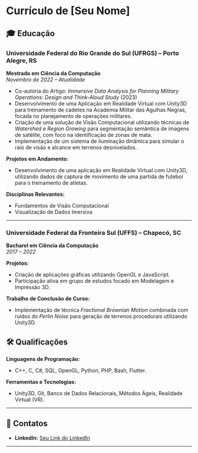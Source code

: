 # **Currículo de [Seu Nome]**

## 🎓 **Educação**

### Universidade Federal do Rio Grande do Sul (UFRGS) – Porto Alegre, RS  
**Mestrado em Ciência da Computação**  
_Novembro de 2022 – Atualidade_

- Co-autoria do Artigo: *Immersive Data Analysis for Planning Military Operations: Design and Think-Aloud Study* (2023)
- Desenvolvimento de uma Aplicação em Realidade Virtual com Unity3D para treinamento de cadetes na Academia Militar das Agulhas Negras, focada no planejamento de operações militares.
- Criação de uma solução de Visão Computacional utilizando técnicas de *Watershed* e *Region Growing* para segmentação semântica de imagens de satélite, com foco na identificação de zonas de mata.
- Implementação de um sistema de iluminação dinâmica para simular o raio de visão e alcance em terrenos desnivelados.
  
**Projetos em Andamento:**
- Desenvolvimento de uma aplicação em Realidade Virtual com Unity3D, utilizando dados de captura de movimento de uma partida de futebol para o treinamento de atletas.

**Disciplinas Relevantes:**
- Fundamentos de Visão Computacional
- Visualização de Dados Imersiva

---

### Universidade Federal da Fronteira Sul (UFFS) – Chapecó, SC  
**Bacharel em Ciência da Computação**  
_2017 – 2022_

**Projetos:**
- Criação de aplicações gráficas utilizando OpenGL e JavaScript.
- Participação ativa em grupo de estudos focado em Modelagem e Impressão 3D.

**Trabalho de Conclusão de Curso:**
- Implementação de técnica *Fractional Brownian Motion* combinada com ruídos do *Perlin Noise* para geração de terrenos procedurais utilizando Unity3D.


## 🛠 **Qualificações**

**Linguagens de Programação:**
- C++, C, C#, SQL, OpenGL, Python, PHP, Bash, Flutter.

**Ferramentas e Tecnologias:**
- Unity3D, Git, Banco de Dados Relacionais, Métodos Ágeis, Realidade Virtual (VR).

---

## 📧 **Contatos**

- **LinkedIn:** [Seu Link do LinkedIn](https://www.linkedin.com/in/otávio-secco-600836155)

---
